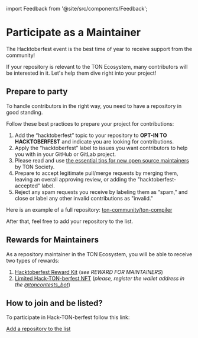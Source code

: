 import Feedback from '@site/src/components/Feedback';

# Participate as a Maintainer

The Hacktoberfest event is the best time of year to receive support from the community!

If your repository is relevant to the TON Ecosystem, many contributors will be interested in it. Let's help them dive right into your project!

## Prepare to party

To handle contributors in the right way, you need to have a repository in good standing.

Follow these best practices to prepare your project for contributions:

1. Add the “hacktoberfest” topic to your repository to **OPT-IN TO HACKTOBERFEST** and indicate you are looking for contributions.
2. Apply the “hacktoberfest” label to issues you want contributors to help you with in your GitHub or GitLab project.
3. Please read and use [the essential tips for new open source maintainers](https://blog.ton.org/essential-tips-for-new-open-source-maintainers) by TON Society.
4. Prepare to accept legitimate pull/merge requests by merging them, leaving an overall approving review, or adding the "hacktoberfest-accepted" label.
5. Reject any spam requests you receive by labeling them as “spam,” and close or label any other invalid contributions as "invalid."

Here is an example of a full repository: [ton-community/ton-compiler](https://github.com/ton-community/ton-compiler)

After that, feel free to add your repository to the list.

## Rewards for Maintainers

As a repository maintainer in the TON Ecosystem, you will be able to receive two types of rewards:

1. [Hacktoberfest Reward Kit](https://hacktoberfest.com/participation/#maintainers) (*see REWARD FOR MAINTAINERS*)
2. [Limited Hack-TON-berfest NFT](/v3/documentation/archive/hacktoberfest-2022#what-are-the-rewards) (*please, register the wallet address in the [@toncontests_bot](https://t.me/toncontests_bot)*)

## How to join and be listed?

To participate in Hack-TON-berfest follow this link:

<span className="DocsMarkdown--button-group-content">
  <a href="https://airtable.com/shrgXIgZdBKKX64NL"
     className="Button Button-is-docs-primary">
    Add a repository to the list
  </a>
</span>

<Feedback />

